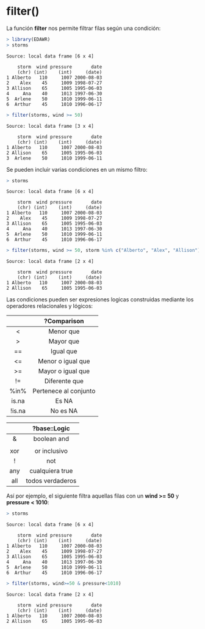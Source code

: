 
# filter()

La función __filter__ nos permite filtrar filas según una condición:


```r
> library(EDAWR)
> storms
```

```
Source: local data frame [6 x 4]

    storm  wind pressure       date
    (chr) (int)    (int)     (date)
1 Alberto   110     1007 2000-08-03
2    Alex    45     1009 1998-07-27
3 Allison    65     1005 1995-06-03
4     Ana    40     1013 1997-06-30
5  Arlene    50     1010 1999-06-11
6  Arthur    45     1010 1996-06-17
```

```r
> filter(storms, wind >= 50)
```

```
Source: local data frame [3 x 4]

    storm  wind pressure       date
    (chr) (int)    (int)     (date)
1 Alberto   110     1007 2000-08-03
2 Allison    65     1005 1995-06-03
3  Arlene    50     1010 1999-06-11
```

Se pueden incluir varias condiciones en un mismo filtro:


```r
> storms
```

```
Source: local data frame [6 x 4]

    storm  wind pressure       date
    (chr) (int)    (int)     (date)
1 Alberto   110     1007 2000-08-03
2    Alex    45     1009 1998-07-27
3 Allison    65     1005 1995-06-03
4     Ana    40     1013 1997-06-30
5  Arlene    50     1010 1999-06-11
6  Arthur    45     1010 1996-06-17
```

```r
> filter(storms, wind >= 50, storm %in% c("Alberto", "Alex", "Allison"))
```

```
Source: local data frame [2 x 4]

    storm  wind pressure       date
    (chr) (int)    (int)     (date)
1 Alberto   110     1007 2000-08-03
2 Allison    65     1005 1995-06-03
```

Las condiciones pueden ser expresiones logicas construidas mediante los operadores relacionales y lógicos:

|     |  ?Comparison |
| :---: | :---: |
| < | Menor que |
| > | Mayor que |
| == | Igual que |
| <= | Menor o igual que |
| >= | Mayor o igual que |
| != | Diferente que |
| %in% | Pertenece al conjunto |
| is.na | Es NA |
| !is.na | No es NA |



|      | ?base::Logic |
| :---: | :---: |
| & | boolean and |
| | | boolean or |
| xor | or inclusivo |
| ! | not |
| any | cualquiera true |
| all | todos verdaderos |


Así por ejemplo, el siguiente filtra aquellas filas con un __wind >= 50__ y __pressure < 1010__:


```r
> storms
```

```
Source: local data frame [6 x 4]

    storm  wind pressure       date
    (chr) (int)    (int)     (date)
1 Alberto   110     1007 2000-08-03
2    Alex    45     1009 1998-07-27
3 Allison    65     1005 1995-06-03
4     Ana    40     1013 1997-06-30
5  Arlene    50     1010 1999-06-11
6  Arthur    45     1010 1996-06-17
```

```r
> filter(storms, wind>=50 & pressure<1010)
```

```
Source: local data frame [2 x 4]

    storm  wind pressure       date
    (chr) (int)    (int)     (date)
1 Alberto   110     1007 2000-08-03
2 Allison    65     1005 1995-06-03
```

